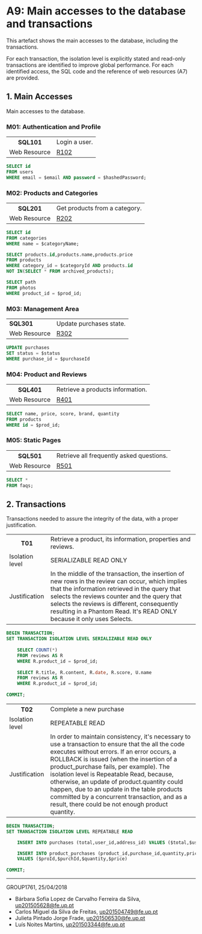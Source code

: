 # A9: Main accesses to the database and transactions

This artefact shows the main accesses to the database, including the transactions.

For each transaction, the isolation level is explicitly stated and read-only transactions are identified to improve global performance. For each identified access, the SQL code and the reference of web resources (A7) are provided.

## 1. Main Accesses
 
Main accesses to the database.
 
### M01: Authentication and Profile

<table>
    <tr>
        <th>SQL101</th>
        <td>Login a user.</td>
    </tr>
    <tr>
        <td>Web Resource</td>
        <td><a href="https://github.com/literallysofia/lbaw1761/blob/documentation/artifacts/a7/a7.md#r102---sign-in-action">R102</a></td>
    </tr>
</table>

```sql
SELECT id
FROM users
WHERE email = $email AND password = $hashedPassword;
```

### M02: Products and Categories

<table>
    <tr>
        <th>SQL201</th>
        <td>Get products from a category.</td>
    </tr>
    <tr>
        <td>Web Resource</td>
        <td><a href="https://github.com/literallysofia/lbaw1761/blob/documentation/artifacts/a7/a7.md#r202-products-from-a-category">R202</a></td>
    </tr>
</table>

```sql
SELECT id
FROM categories
WHERE name = $categoryName;

SELECT products.id,products.name,products.price
FROM products
WHERE category_id = $categoryId AND products.id
NOT IN(SELECT * FROM archived_products);

SELECT path
FROM photos
WHERE product_id = $prod_id;
```
### M03: Management Area

<table>
    <tr>
        <td><strong>SQL301</strong></td>
        <td>Update purchases state.</td>
    </tr>
    <tr>
        <td>Web Resource</td>
        <td><a href="https://github.com/literallysofia/lbaw1761/blob/documentation/artifacts/a7/a7.md#r302---update-purchases-state-action">R302</a>
        </td>
    </tr>
</table>

```sql
UPDATE purchases
SET status = $status
WHERE purchase_id = $purchaseId
```

### M04: Product and Reviews

<table>
    <tr>
        <th>SQL401</th>
        <td>Retrieve a products information.</td>
    </tr>
    <tr>
        <td>Web Resource</td>
        <td><a href="https://github.com/literallysofia/lbaw1761/blob/documentation/artifacts/a7/a7.md#r401-product-page">R401</a></td>
    </tr>
</table>

```sql
SELECT name, price, score, brand, quantity
FROM products
WHERE id = $prod_id;
```

### M05: Static Pages

<table>
    <tr>
        <th>SQL501</th>
        <td>Retrieve all frequently asked questions.</td>
    </tr>
    <tr>
        <td>Web Resource</td>
        <td><a href="https://github.com/literallysofia/lbaw1761/blob/documentation/artifacts/a7/a7.md#r501-faq-page">R501</a></td>
    </tr>
</table>

```sql
SELECT *
FROM faqs;
```

## 2. Transactions
 
Transactions needed to assure the integrity of the data, with a proper justification.
 
<table>
    <tr>
        <th>T01</th>
        <td>Retrieve a product, its information, properties and reviews.</td>
    </tr>
    <tr>
        <td>Isolation level</td>
        <td>SERIALIZABLE READ ONLY</td>
    </tr>
    <tr>
        <td>Justification</td>
        <td>In the middle of the transaction, the insertion of new rows in the review can occur, which implies that the information retrieved in the query that selects the reviews counter and the query that selects the reviews is different, consequently resulting in a Phantom Read. It's READ ONLY because it only uses Selects.</td>
    </tr>
</table>

```sql
BEGIN TRANSACTION;
SET TRANSACTION ISOLATION LEVEL SERIALIZABLE READ ONLY
    
    SELECT COUNT(*)
    FROM reviews AS R
    WHERE R.product_id = $prod_id;
    
    SELECT R.title, R.content, R.date, R.score, U.name
    FROM reviews AS R
    WHERE R.product_id = $prod_id;
    
COMMIT;
```

<table>
    <tr>
        <th>T02</th>
        <td>Complete a new purchase</td>
    </tr>
    <tr>
        <td>Isolation level</td>
        <td>REPEATABLE READ</td>
    </tr>
    <tr>
        <td>Justification</td>
        <td>In order to maintain consistency, it's necessary to use a transaction to ensure that the all the code executes without errors. If an error occurs, a ROLLBACK is issued (when the insertion of a product_purchase fails, per example). The isolation level is Repeatable Read, because, otherwise, an update of product.quantity could happen, due to an update in the table products committed by a concurrent transaction, and as a result, there could be not enough product quantity.</td>
    </tr>
</table>

```sql
BEGIN TRANSACTION;
SET TRANSACTION ISOLATION LEVEL REPEATABLE READ

    INSERT INTO purchases (total,user_id,address_id) VALUES ($total,$userid,$address_id)

    INSERT INTO product_purchases (product_id,purchase_id,quantity,price) 
    VALUES ($proId,$purchId,$quantity,$price)
    
COMMIT;
```
 
***
 
GROUP1761, 25/04/2018
 
* Bárbara Sofia Lopez de Carvalho Ferreira da Silva, up201505628@fe.up.pt
* Carlos Miguel da Silva de Freitas, up201504749@fe.up.pt
* Julieta Pintado Jorge Frade, up201506530@fe.up.pt
* Luís Noites Martins, up201503344@fe.up.pt
